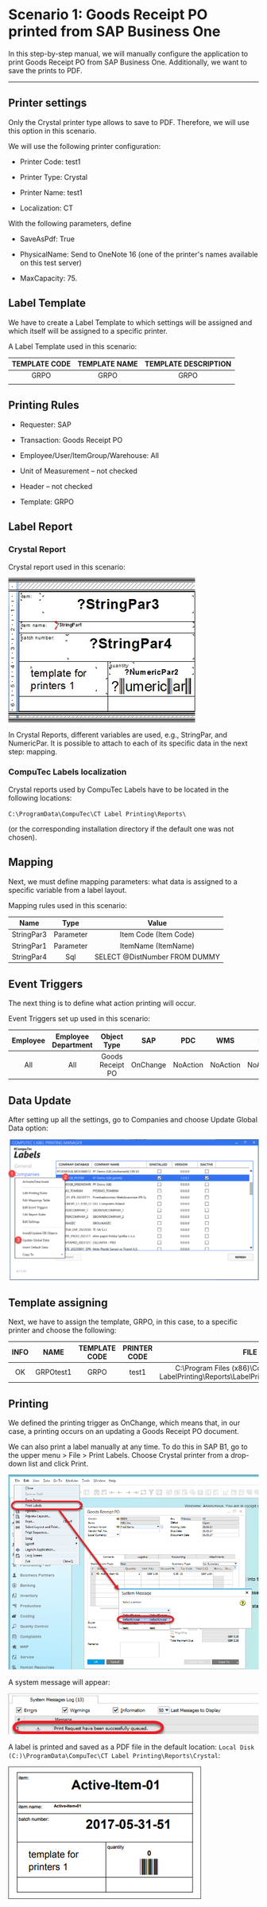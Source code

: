 # Scenario 1: Goods Receipt PO printed from SAP Business One

In this step-by-step manual, we will manually configure the application to print Goods Receipt PO from SAP Business One. Additionally, we want to save the prints to PDF.

---

## Printer settings

Only the Crystal printer type allows to save to PDF. Therefore, we will use this option in this scenario.

We will use the following printer configuration:

- Printer Code: test1

- Printer Type: Crystal

- Printer Name: test1

- Localization: CT

With the following parameters, define

- SaveAsPdf: True

- PhysicalName: Send to OneNote 16 (one of the printer's names available on this test server)

- MaxCapacity: 75.

## Label Template

We have to create a Label Template to which settings will be assigned and which itself will be assigned to a specific printer.

A Label Template used in this scenario:

| TEMPLATE CODE | TEMPLATE NAME | TEMPLATE DESCRIPTION |
|:-------------:|:-------------:|:--------------------:|
| GRPO          | GRPO          | GRPO                 |
|               |               |                      |

## Printing Rules

- Requester: SAP

- Transaction: Goods Receipt PO

- Employee/User/ItemGroup/Warehouse: All

- Unit of Measurement – not checked

- Header – not checked

- Template: GRPO

## Label Report

### Crystal Report

Crystal report used in this scenario:

![Crystal Report](./media/scenario1-goods-receipt-po/crystal-report.jpg)

In Crystal Reports, different variables are used, e.g., StringPar, and NumericPar. It is possible to attach to each of its specific data in the next step: mapping.

### CompuTec Labels localization

Crystal reports used by CompuTec Labels have to be located in the following locations:

`C:\ProgramData\CompuTec\CT Label Printing\Reports\`

(or the corresponding installation directory if the default one was not chosen).

## Mapping

Next, we must define mapping parameters: what data is assigned to a specific variable from a label layout.

Mapping rules used in this scenario:

|    Name    |    Type   |             Value             |
|:----------:|:---------:|:-----------------------------:|
| StringPar3 | Parameter | Item Code (Item Code)         |
| StringPar1 | Parameter | ItemName (ItemName)           |
| StringPar4 | Sql       | SELECT @DistNumber FROM DUMMY |

## Event Triggers

The next thing is to define what action printing will occur.

Event Triggers set up used in this scenario:

| Employee | Employee Department |    Object Type   |    SAP   |    PDC   |    WMS   |    PF    |
|:--------:|:-------------------:|:----------------:|:--------:|:--------:|:--------:|:--------:|
| All      | All                 | Goods Receipt PO | OnChange | NoAction | NoAction | NoAction |

## Data Update

After setting up all the settings, go to Companies and choose Update Global Data option:

![Global Settings](./media/scenario1-goods-receipt-po/ct-labels-update-global-settings.png)

## Template assigning

Next, we have to assign the template, GRPO, in this case, to a specific printer and choose the following:

| INFO |    NAME   | TEMPLATE CODE | PRINTER CODE |                                               FILE                                              |
|:----:|:---------:|:-------------:|:------------:|:-----------------------------------------------------------------------------------------------:|
| OK   | GRPOtest1 | GRPO          | test1        | C:\Program Files (x86)\CompuTec\CompuTec LabelPrinting\Reports\LabelPrintingAyCrystalLayout.rpt |

## Printing

We defined the printing trigger as OnChange, which means that, in our case, a printing occurs on an updating a Goods Receipt PO document.

We can also print a label manually at any time. To do this in SAP B1, go to the upper menu > File > Print Labels. Choose Crystal printer from a drop-down list and click Print.

![Print Labels](./media/scenario1-goods-receipt-po/print-labels.png)

A system message will appear:

![System Message](./media/scenario1-goods-receipt-po/system-message.png)

A label is printed and saved as a PDF file in the default location: `Local Disk (C:)\ProgramData\CompuTec\CT Label Printing\Reports\Crystal`:

![Printed Label](./media/scenario1-goods-receipt-po/printed-label.png)
